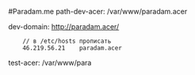 #Paradam.me
path-dev-acer: /var/www/paradam.acer

dev-domain: http://paradam.acer/

        // в /etc/hosts прописать 
        46.219.56.21    paradam.acer
        


test-acer: /var/www/para